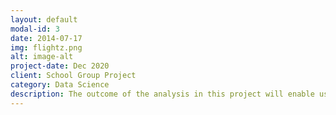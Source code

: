 ```yaml
---
layout: default
modal-id: 3
date: 2014-07-17
img: flightz.png
alt: image-alt
project-date: Dec 2020
client: School Group Project
category: Data Science
description: The outcome of the analysis in this project will enable us to answer some important questions of interest. In particular, which airport saw the highest reduction in air travel?, which paths have disappeared from the flight network due to the COVID-19 pandemic?, would it be possible to predict any future changes in the paths or links across the flight network, and if so, which links would be affected?. Have certain airports become more or less influential since the enactment of COVID-19 travel restrictions? Project will use air traffic datasets provided by OpenSky Network and will be implemented using Python and NetworkX.
---
```

